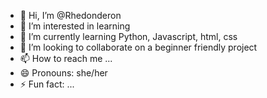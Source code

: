 - 👋 Hi, I’m @Rhedonderon
- 👀 I’m interested in learning 
- 🌱 I’m currently learning Python, Javascript, html, css
- 💞️ I’m looking to collaborate on a beginner friendly project 
- 📫 How to reach me ...
- 😄 Pronouns: she/her
- ⚡ Fun fact: ...

<!---
Rhedonderon/Rhedonderon is a ✨ special ✨ repository because its `README.md` (this file) appears on your GitHub profile.
You can click the Preview link to take a look at your changes.
--->
